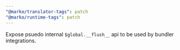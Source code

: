 ```yaml
---
"@marko/translator-tags": patch
"@marko/runtime-tags": patch
---
```


Expose psuedo internal `$global.__flush__` api to be used by bundler integrations.
